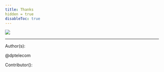 ```yaml
---
title: Thanks
hidden = true
disableToc: true
---
```


![](/mailing/images/Pirl_Energy.gif)




---
Author(s):

@dptelecom

Contributor():
